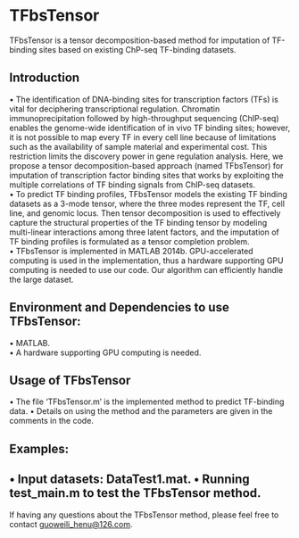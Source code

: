 # TFbsTensor
TFbsTensor is a tensor decomposition-based method for imputation of TF-binding sites based on existing ChP-seq TF-binding datasets.
## Introduction
•	The identification of DNA-binding sites for transcription factors (TFs) is vital for deciphering transcriptional regulation. Chromatin immunoprecipitation followed by high-throughput sequencing (ChIP-seq) enables the genome-wide identification of in vivo TF binding sites; however, it is not possible to map every TF in every cell line because of limitations such as the availability of sample material and experimental cost. This restriction limits the discovery power in gene regulation analysis. Here, we propose a tensor decomposition-based approach (named TFbsTensor) for imputation of transcription factor binding sites that works by exploiting the multiple correlations of TF binding signals from ChIP-seq datasets. <br />
•	To predict TF binding profiles, TFbsTensor models the existing TF binding datasets as a 3-mode tensor, where the three modes represent the TF, cell line, and genomic locus. Then tensor decomposition is used to effectively capture the structural properties of the TF binding tensor by modeling multi-linear interactions among three latent factors, and the imputation of TF binding profiles is formulated as a tensor completion problem. <br />
•	TFbsTensor is implemented in MATLAB 2014b. GPU-accelerated computing is used in the implementation, thus a hardware supporting GPU computing is needed to use our code. Our algorithm can efficiently handle the large dataset. <br />


## Environment and Dependencies to use TFbsTensor:
•	MATLAB.<br />
•	A hardware supporting GPU computing is needed. <br />
## Usage of TFbsTensor
•	The file ‘TFbsTensor.m’ is the implemented method to predict TF-binding data. 
•	Details on using the method and the parameters are given in the comments in the code.  
## Examples:
•	Input datasets: DataTest1.mat. 
•	Running test_main.m to test the TFbsTensor method. 
-----------
If having any questions about the TFbsTensor method, please feel free to contact guoweili_henu@126.com. 


